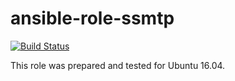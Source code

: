 # ansible-role-ssmtp

[![Build Status](https://travis-ci.com/iroquoisorg/ansible-role-ssmtp.svg?branch=master)](https://travis-ci.com/iroquoisorg/ansible-role-ssmtp)

This role was prepared and tested for Ubuntu 16.04.
